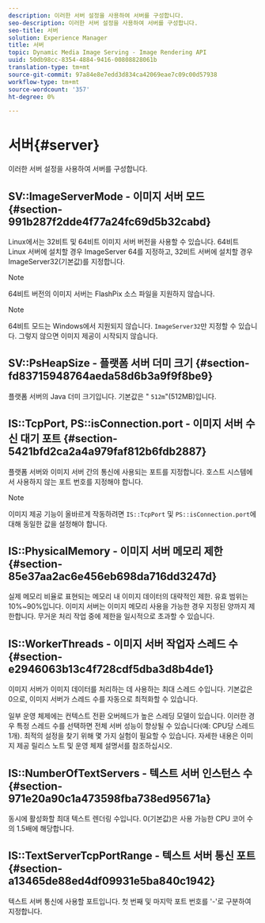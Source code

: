 ```yaml
---
description: 이러한 서버 설정을 사용하여 서버를 구성합니다.
seo-description: 이러한 서버 설정을 사용하여 서버를 구성합니다.
seo-title: 서버
solution: Experience Manager
title: 서버
topic: Dynamic Media Image Serving - Image Rendering API
uuid: 50db98cc-8354-4884-9416-00808828061b
translation-type: tm+mt
source-git-commit: 97a84e8e7edd3d834ca42069eae7c09c00d57938
workflow-type: tm+mt
source-wordcount: '357'
ht-degree: 0%

---
```



# 서버{#server}

이러한 서버 설정을 사용하여 서버를 구성합니다.

## SV::ImageServerMode - 이미지 서버 모드 {#section-991b287f2dde4f77a24fc69d5b32cabd}

Linux에서는 32비트 및 64비트 이미지 서버 버전을 사용할 수 있습니다. 64비트 Linux 서버에 설치할 경우 ImageServer 64를 지정하고, 32비트 서버에 설치할 경우 ImageServer32(기본값)를 지정합니다.

>[!NOTE]
>
>64비트 버전의 이미지 서버는 FlashPix 소스 파일을 지원하지 않습니다.

>[!NOTE]
>
>64비트 모드는 Windows에서 지원되지 않습니다. `ImageServer32`만 지정할 수 있습니다. 그렇지 않으면 이미지 제공이 시작되지 않습니다.

## SV::PsHeapSize - 플랫폼 서버 더미 크기 {#section-fd83715948764aeda58d6b3a9f9f8be9}

플랫폼 서버의 Java 더미 크기입니다. 기본값은 &quot; `512m`&quot;(512MB)입니다.

## IS::TcpPort, PS::isConnection.port - 이미지 서버 수신 대기 포트 {#section-5421bfd2ca2a4a979faf812b6fdb2887}

플랫폼 서버와 이미지 서버 간의 통신에 사용되는 포트를 지정합니다. 호스트 시스템에서 사용하지 않는 포트 번호를 지정해야 합니다.

>[!NOTE]
>
>이미지 제공 기능이 올바르게 작동하려면 `IS::TcpPort` 및 `PS::isConnection.port`에 대해 동일한 값을 설정해야 합니다.

## IS::PhysicalMemory - 이미지 서버 메모리 제한 {#section-85e37aa2ac6e456eb698da716dd3247d}

실제 메모리 비율로 표현되는 메모리 내 이미지 데이터의 대략적인 제한. 유효 범위는 10%~90%입니다. 이미지 서버는 이미지 메모리 사용을 가능한 경우 지정된 양까지 제한합니다. 무거운 처리 작업 중에 제한을 일시적으로 초과할 수 있습니다.

## IS::WorkerThreads - 이미지 서버 작업자 스레드 수 {#section-e2946063b13c4f728cdf5dba3d8b4de1}

이미지 서버가 이미지 데이터를 처리하는 데 사용하는 최대 스레드 수입니다. 기본값은 0으로, 이미지 서버가 스레드 수를 자동으로 최적화할 수 있습니다.

일부 운영 체제에는 컨텍스트 전환 오버헤드가 높은 스레딩 모델이 있습니다. 이러한 경우 특정 스레드 수를 선택하면 전체 서버 성능이 향상될 수 있습니다(예: CPU당 스레드 1개). 최적의 설정을 찾기 위해 몇 가지 실험이 필요할 수 있습니다. 자세한 내용은 이미지 제공 릴리스 노트 및 운영 체제 설명서를 참조하십시오.

## IS::NumberOfTextServers - 텍스트 서버 인스턴스 수 {#section-971e20a90c1a473598fba738ed95671a}

동시에 활성화할 최대 텍스트 렌더링 수입니다. 0(기본값)은 사용 가능한 CPU 코어 수의 1.5배에 해당합니다.

## IS::TextServerTcpPortRange - 텍스트 서버 통신 포트 {#section-a13465de88ed4df09931e5ba840c1942}

텍스트 서버 통신에 사용할 포트입니다. 첫 번째 및 마지막 포트 번호를 &#39;-&#39;로 구분하여 지정합니다.
